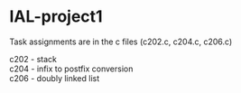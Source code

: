 # IAL-project1

Task assignments are in the c files (c202.c, c204.c, c206.c)  

c202 - stack  
c204 - infix to postfix conversion  
c206 - doubly linked list
